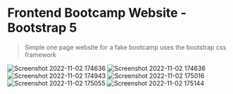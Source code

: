 # Frontend Bootcamp Website - Bootstrap 5

> Simple one page website for a fake bootcamp
> uses the bootstrap css framework

![Screenshot 2022-11-02 174636](https://user-images.githubusercontent.com/114696884/199552393-e844697c-444c-4f95-b1e6-ebf0b4f1bc16.png)
![Screenshot 2022-11-02 174636](https://user-images.githubusercontent.com/114696884/199552454-0e8cca89-c1df-43f4-bd09-4c52590a5117.png)
![Screenshot 2022-11-02 174943](https://user-images.githubusercontent.com/114696884/199552547-ec6adaf3-0c77-478b-aeb4-eca1641cd1bd.png)
![Screenshot 2022-11-02 175016](https://user-images.githubusercontent.com/114696884/199552667-fcdcdd9c-bf97-435d-b32d-6691019243e8.png)
![Screenshot 2022-11-02 175055](https://user-images.githubusercontent.com/114696884/199552716-21465173-6f71-4fbc-b85f-0f42246e4240.png)
![Screenshot 2022-11-02 175144](https://user-images.githubusercontent.com/114696884/199552805-80ea197f-9d26-4219-9252-e3c3d923e4a8.png)


